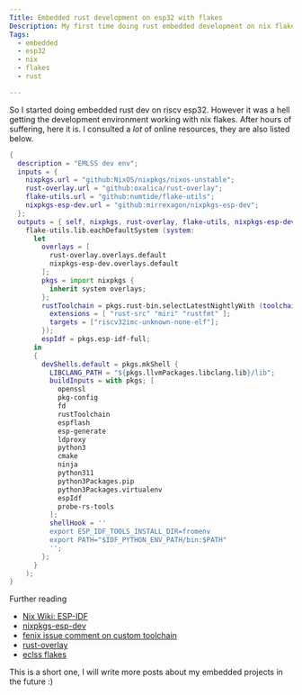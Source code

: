 ```yaml
---
Title: Embedded rust development on esp32 with flakes
Description: My first time doing rust embedded development on nix flakes.
Tags: 
  - embedded
  - esp32
  - nix
  - flakes
  - rust

---
```


So I started doing embedded rust dev on riscv esp32. However it was a hell
getting the development environment working with nix flakes. After hours of
suffering, here it is. I consulted a *lot* of online resources, they are also
listed below.

```nix
{
  description = "EMLSS dev env";
  inputs = {
    nixpkgs.url = "github:NixOS/nixpkgs/nixos-unstable";
    rust-overlay.url = "github:oxalica/rust-overlay";
    flake-utils.url = "github:numtide/flake-utils";
    nixpkgs-esp-dev.url = "github:mirrexagon/nixpkgs-esp-dev";
  };
  outputs = { self, nixpkgs, rust-overlay, flake-utils, nixpkgs-esp-dev, ... }:
    flake-utils.lib.eachDefaultSystem (system:
      let
        overlays = [
          rust-overlay.overlays.default
          nixpkgs-esp-dev.overlays.default
        ];
        pkgs = import nixpkgs {
          inherit system overlays;
        };
        rustToolchain = pkgs.rust-bin.selectLatestNightlyWith (toolchain: toolchain.default.override {
          extensions = [ "rust-src" "miri" "rustfmt" ];
          targets = ["riscv32imc-unknown-none-elf"];
        });
        espIdf = pkgs.esp-idf-full;
      in
      {
        devShells.default = pkgs.mkShell {
          LIBCLANG_PATH = "${pkgs.llvmPackages.libclang.lib}/lib";
          buildInputs = with pkgs; [
            openssl
            pkg-config
            fd
            rustToolchain
            espflash
            esp-generate
            ldproxy
            python3
            cmake
            ninja
            python311
            python3Packages.pip
            python3Packages.virtualenv
            espIdf
            probe-rs-tools
          ];
          shellHook = ''
          export ESP_IDF_TOOLS_INSTALL_DIR=fromenv
          export PATH="$IDF_PYTHON_ENV_PATH/bin:$PATH"
          '';
        };
      }
    );
}
```

Further reading
* [Nix Wiki: ESP-IDF](https://wiki.nixos.org/wiki/ESP-IDF)
* [nixpkgs-esp-dev](https://github.com/mirrexagon/nixpkgs-esp-dev)
* [fenix issue comment on custom
  toolchain](https://github.com/nix-community/fenix/issues/58#issuecomment-2156056797)
* [rust-overlay](https://github.com/oxalica/rust-overlay)
* [eclss flakes](https://github.com/hawkw/eclss/blob/main/flake.nix)

This is a short one, I will write more posts about my embedded projects in the
future :)
